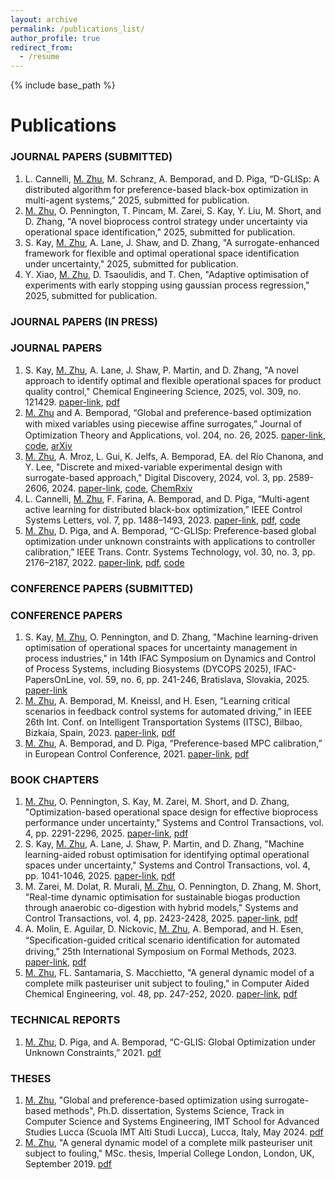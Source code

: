 ```yaml
---
layout: archive
permalink: /publications_list/
author_profile: true
redirect_from:
  - /resume
---
```

{% include base_path %}


Publications
======

### JOURNAL PAPERS (SUBMITTED) 
1. L. Cannelli, <ins>M. Zhu</ins>, M. Schranz, A. Bemporad, and D. Piga, “D-GLISp: A distributed algorithm for preference-based black-box optimization in multi-agent systems,” 2025, submitted for publication.
1. <ins>M. Zhu</ins>, O. Pennington, T. Pincam, M. Zarei, S. Kay, Y. Liu, M. Short, and D. Zhang, "A novel bioprocess control strategy under uncertainty via operational space identification," 2025, submitted for publication.
1. S. Kay, <ins>M. Zhu</ins>, A. Lane, J. Shaw, and D. Zhang, "A surrogate-enhanced framework for flexible and optimal operational space identification under uncertainty," 2025, submitted for publication.
1. Y. Xiao, <ins>M. Zhu</ins>, D. Tsaoulidis, and T. Chen, "Adaptive optimisation of experiments with early stopping using gaussian process regression," 2025, submitted for publication.
### JOURNAL PAPERS (IN PRESS)


### JOURNAL PAPERS
1. S. Kay, <ins>M. Zhu</ins>, A. Lane, J. Shaw, P. Martin, and D. Zhang, "A novel approach to identify optimal and flexible operational spaces for product quality control," Chemical Engineering Science, 2025, vol. 309, no. 121429. [paper-link](https://doi.org/10.1016/j.ces.2025.121429), [pdf](http://mjzhu-p.github.io/files/2025-ces_qbd.pdf)
2. <ins>M. Zhu</ins> and A. Bemporad, “Global and preference-based optimization with mixed variables using piecewise aﬃne surrogates,” Journal of Optimization Theory and Applications, vol. 204, no. 26, 2025. [paper-link](https://doi.org/10.1007/s10957-024-02596-y), [code](https://github.com/mjzhu-p/PWAS), [arXiv](https://arxiv.org/abs/2302.04686)
1. <ins>M. Zhu</ins>, A.  Mroz, L. Gui, K. Jelfs, A. Bemporad, EA. del Río Chanona, and Y. Lee, "Discrete and mixed-variable experimental design with surrogate-based approach," Digital Discovery, 2024, vol. 3, pp. 2589-2606, 2024. [paper-link](https://doi.org/10.1039/D4DD00113C), [code](https://github.com/MolChemML/ExpDesign), [ChemRxiv](https://chemrxiv.org/engage/chemrxiv/article-details/6626a713418a5379b0674df2)
1. L. Cannelli, <ins>M. Zhu</ins>, F. Farina, A. Bemporad, and D. Piga, “Multi-agent active learning for distributed black-box optimization,” IEEE Control Systems Letters, vol. 7, pp. 1488–1493, 2023. [paper-link](https://ieeexplore.ieee.org/document/10107979), [pdf](http://mjzhu-p.github.io/files/2023-dglis-lcss.pdf), [code](https://leon.idsia.ch/lib_download)
1. <ins>M. Zhu</ins>, D. Piga, and A. Bemporad, “C-GLISp: Preference-based global optimization under unknown constraints with applications to controller calibration,” IEEE Trans. Contr. Systems Technology, vol. 30, no. 3, pp. 2176–2187, 2022. [paper-link](https://doi.org/10.1109/TCST.2021.3136711), [pdf](http://mjzhu-p.github.io/files/2022-tcst-cglisp.pdf), [code](https://github.com/bemporad/GLIS)


### CONFERENCE PAPERS (SUBMITTED)


### CONFERENCE PAPERS
1. S. Kay, <ins>M. Zhu</ins>, O. Pennington, and D. Zhang, "Machine learning-driven optimisation of operational spaces for uncertainty management in process industries," in 14th IFAC Symposium on Dynamics and Control of Process Systems, including Biosystems (DYCOPS 2025), IFAC-PapersOnLine, vol. 59, no. 6, pp. 241-246, Bratislava, Slovakia, 2025. [paper-link](https://doi.org/10.1016/j.ifacol.2025.07.152)
1. <ins>M. Zhu</ins>, A. Bemporad, M. Kneissl, and H. Esen, “Learning critical scenarios in feedback control systems for automated driving,” in IEEE 26th Int. Conf. on Intelligent Transportation Systems (ITSC), Bilbao, Bizkaia, Spain, 2023. [paper-link](https://ieeexplore.ieee.org/document/10421978), [pdf](https://arxiv.org/pdf/2209.12586)
1. <ins>M. Zhu</ins>, A. Bemporad, and D. Piga, “Preference-based MPC calibration,” in European Control Conference, 2021. [paper-link](https://doi.org/10.23919/ECC54610.2021.9654900), [pdf](http://mjzhu-p.github.io/files/2021-ecc.pdf)

### BOOK CHAPTERS
1. <ins>M. Zhu</ins>, O. Pennington, S. Kay, M. Zarei, M. Short, and D. Zhang, "Optimization-based operational space design for effective bioprocess performance under uncertainty," Systems and Control Transactions, vol. 4, pp. 2291-2296, 2025. [paper-link](https://doi.org/10.69997/sct.131628), [pdf](https://psecommunity.org/wp-content/plugins/wpor/includes/file/2506/LAPSE-2025.0520-1v1.pdf)
1. S. Kay, <ins>M. Zhu</ins>, A. Lane, J. Shaw, P. Martin, and D. Zhang, "Machine learning-aided robust optimisation for identifying optimal operational spaces under uncertainty," Systems and Control Transactions, vol. 4, pp. 1041-1046, 2025. [paper-link](https://doi.org/10.69997/sct.188062), [pdf](https://psecommunity.org/wp-content/plugins/wpor/includes/file/2506/LAPSE-2025.0319-1v1.pdf)
1. M. Zarei, M. Dolat, R. Murali, <ins>M. Zhu</ins>, O. Pennington, D. Zhang, M. Short, "Real-time dynamic optimisation for sustainable biogas production through anaerobic co-digestion with hybrid models," Systems and Control Transactions, vol. 4, pp. 2423-2428, 2025. [paper-link](https://doi.org/10.69997/sct.130144), [pdf](https://psecommunity.org/wp-content/plugins/wpor/includes/file/2506/LAPSE-2025.0541-1v1.pdf)
1. A. Molin, E. Aguilar, D. Nickovic, <ins>M. Zhu</ins>, A. Bemporad, and H. Esen, “Speciﬁcation-guided critical scenario identiﬁcation for automated driving,” 25th International Symposium on Formal Methods, 2023. [paper-link](https://doi.org/10.1007/978-3-031-27481-7_35), [pdf](https://arxiv.org/pdf/2303.05139.pdf)
1. <ins>M. Zhu</ins>, FL. Santamaria, S. Macchietto, "A general dynamic model of a complete milk pasteuriser unit subject to fouling," in Computer Aided Chemical Engineering, vol. 48, pp. 247-252, 2020. [paper-link](https://doi.org/10.1016/B978-0-12-823377-1.50042-2), [pdf](http://mjzhu-p.github.io/files/2020-escape30.pdf)

### TECHNICAL REPORTS
1. <ins>M. Zhu</ins>, D. Piga, and A. Bemporad, “C-GLIS:  Global Optimization under Unknown Constraints,” 2021. [pdf](https://mjzhu-p.github.io/files/2021-cglis_post.pdf)


### THESES
1. <ins>M. Zhu</ins>, "Global and preference-based optimization using surrogate-based methods", Ph.D. dissertation, Systems Science, Track in Computer Science and Systems Engineering, 
IMT School for Advanced Studies Lucca (Scuola IMT Alti Studi Lucca), Lucca, Italy, May 2024. [pdf](https://e-theses.imtlucca.it/415/1/ZhuMengjia_Thesis_final%20version.pdf)
2. <ins>M. Zhu</ins>, "A general dynamic model of a complete milk pasteuriser unit subject to fouling," MSc. thesis, Imperial College London, London, UK, September 2019. [pdf](https://mjzhu-p.github.io/files/2019-ZhuMengjia_masterThesis.pdf)








